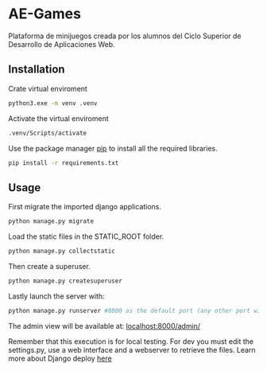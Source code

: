 # AE-Games
Plataforma de minijuegos creada por los alumnos del Ciclo Superior de Desarrollo de Aplicaciones Web. 

## Installation

Crate virtual enviroment

```bash
python3.exe -m venv .venv
```

Activate the virtual enviroment

```bash
.venv/Scripts/activate
```

Use the package manager [pip](https://pip.pypa.io/en/stable/) to install all the required libraries.

```bash
pip install -r requirements.txt
```

## Usage

First migrate the imported django applications.

```bash
python manage.py migrate
```

Load the static files in the STATIC_ROOT folder.

```bash
python manage.py collectstatic
```

Then create a superuser.

```bash
python manage.py createsuperuser
```

Lastly launch the server with:

```bash
python manage.py runserver #8000 as the default port (any other port will work fine)
```

The admin view will be available at: [localhost:8000/admin/](http://127.0.0.1:8000/admin/)

Remember that this execution is for local testing. For dev you must edit the settings.py, use a web interface and a webserver to retrieve the files.
Learn more about Django deploy [here](https://docs.djangoproject.com/en/4.1/howto/deployment/)


